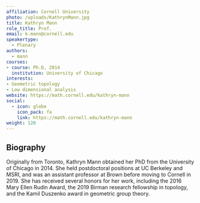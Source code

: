 ```yaml
---
affiliation: Cornell University
photo: /uploads/KathrynMann.jpg
title: Kathryn Mann
role_title: Prof.
email: k.mann@cornell.edu
speakertype:
  - Plenary
authors:
  - mann
courses:
- course: Ph.D, 2014
  institution: University of Chicago
interests:
- Geometric topology
- Low dimensional analysis
website: https://math.cornell.edu/kathryn-mann
social:
  - icon: globe
    icon_pack: fa
    link: https://math.cornell.edu/kathryn-mann
weight: 120
---
```

## Biography
Originally from Toronto, Kathryn Mann obtained her PhD from the University of
Chicago in 2014.  She held postdoctoral positions at UC Berkeley and MSRI, and
was an assistant professor at Brown before moving to Cornell in 2019.  She has
received several honors for her work, including the 2016 Mary Ellen Rudin Award,
the 2019 Birman research fellowship in topology, and the Kamil Duszenko award in
geometric group theory. 


